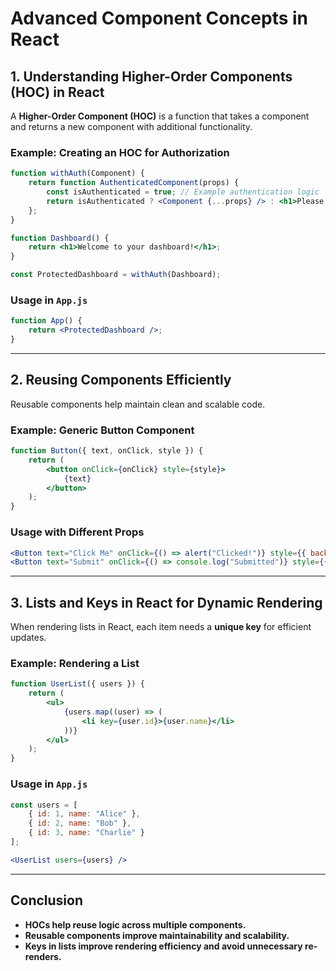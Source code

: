 # Advanced Component Concepts in React

## 1. Understanding Higher-Order Components (HOC) in React
A **Higher-Order Component (HOC)** is a function that takes a component and returns a new component with additional functionality.

### Example: Creating an HOC for Authorization
```jsx
function withAuth(Component) {
    return function AuthenticatedComponent(props) {
        const isAuthenticated = true; // Example authentication logic
        return isAuthenticated ? <Component {...props} /> : <h1>Please log in</h1>;
    };
}

function Dashboard() {
    return <h1>Welcome to your dashboard!</h1>;
}

const ProtectedDashboard = withAuth(Dashboard);
```

### Usage in `App.js`
```jsx
function App() {
    return <ProtectedDashboard />;
}
```

---

## 2. Reusing Components Efficiently
Reusable components help maintain clean and scalable code.

### Example: Generic Button Component
```jsx
function Button({ text, onClick, style }) {
    return (
        <button onClick={onClick} style={style}>
            {text}
        </button>
    );
}
```

### Usage with Different Props
```jsx
<Button text="Click Me" onClick={() => alert("Clicked!")} style={{ background: "blue", color: "white" }} />
<Button text="Submit" onClick={() => console.log("Submitted")} style={{ background: "green", color: "white" }} />
```

---

## 3. Lists and Keys in React for Dynamic Rendering
When rendering lists in React, each item needs a **unique key** for efficient updates.

### Example: Rendering a List
```jsx
function UserList({ users }) {
    return (
        <ul>
            {users.map((user) => (
                <li key={user.id}>{user.name}</li>
            ))}
        </ul>
    );
}
```

### Usage in `App.js`
```jsx
const users = [
    { id: 1, name: "Alice" },
    { id: 2, name: "Bob" },
    { id: 3, name: "Charlie" }
];

<UserList users={users} />
```

---

## Conclusion
- **HOCs help reuse logic across multiple components.**
- **Reusable components improve maintainability and scalability.**
- **Keys in lists improve rendering efficiency and avoid unnecessary re-renders.**

